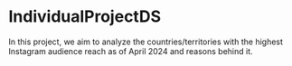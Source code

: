 # IndividualProjectDS

In this project, we aim to analyze the countries/territories with the highest Instagram audience reach as of April 2024 and reasons behind it.
